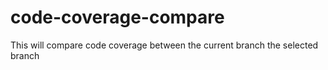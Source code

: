 # code-coverage-compare
This will compare code coverage between the current branch the selected branch
